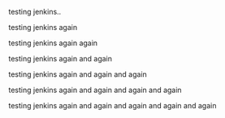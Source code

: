 testing jenkins..

testing jenkins again

testing jenkins again again

testing jenkins again and again

testing jenkins again and again and again

testing jenkins again and again and again and again

testing jenkins again and again and again and again and again
